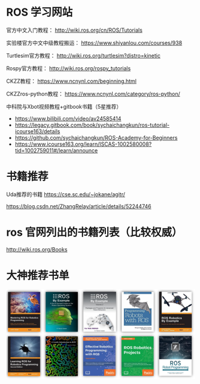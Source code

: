 # ROS 学习网站

官方中文入门教程：
http://wiki.ros.org/cn/ROS/Tutorials

实验楼官方中文中级教程搬运：
https://www.shiyanlou.com/courses/938

Turtlesim官方教程：
http://wiki.ros.org/turtlesim?distro=kinetic

Rospy官方教程：
http://wiki.ros.org/rospy_tutorials

CKZZ教程：
https://www.ncnynl.com/beginning.html

CKZZros-python教程：
https://www.ncnynl.com/category/ros-python/

中科院与Xbot视频教程+gitbook书籍（5星推荐）

- https://www.bilibili.com/video/av24585414
- https://legacy.gitbook.com/book/sychaichangkun/ros-tutorial-icourse163/details
- https://github.com/sychaichangkun/ROS-Academy-for-Beginners
- https://www.icourse163.org/learn/ISCAS-1002580008?tid=1002759011#/learn/announce



# 书籍推荐

Uda推荐的书籍
https://cse.sc.edu/~jokane/agitr/

https://blog.csdn.net/ZhangRelay/article/details/52244746

# ros 官网列出的书籍列表（比较权威）

http://wiki.ros.org/Books

# 大神推荐书单

![1568387610574](res/1568387610574.png)